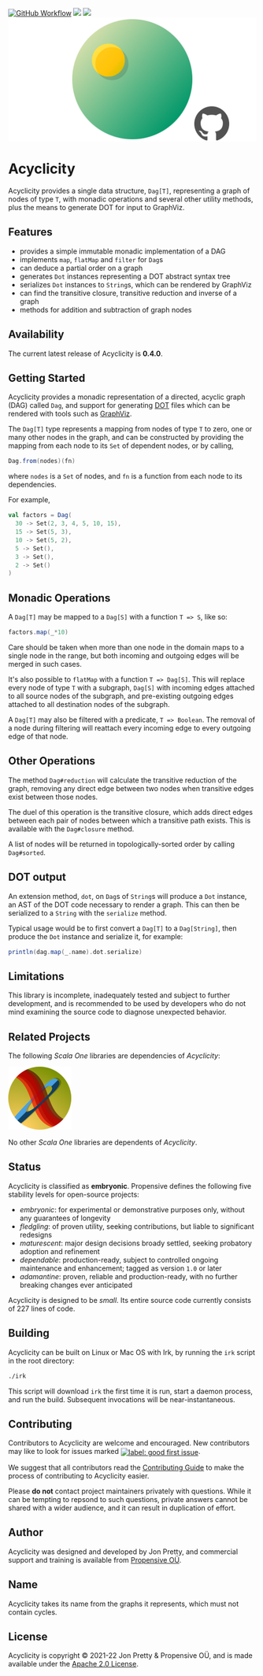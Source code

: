 [<img alt="GitHub Workflow" src="https://img.shields.io/github/workflow/status/propensive/acyclicity/Build/main?style=for-the-badge" height="24">](https://github.com/propensive/acyclicity/actions)
[<img src="https://img.shields.io/maven-central/v/com.propensive/acyclicity-core?color=2465cd&style=for-the-badge" height="24">](https://search.maven.org/artifact/com.propensive/acyclicity-core)
[<img src="https://img.shields.io/discord/633198088311537684?color=8899f7&label=DISCORD&style=for-the-badge" height="24">](https://discord.gg/7b6mpF6Qcf)
<img src="/doc/images/github.png" valign="middle">

# Acyclicity

Acyclicity provides a single data structure, `Dag[T]`, representing a graph of
nodes of type `T`, with monadic operations and several other utility methods,
plus the means to generate DOT for input to GraphViz.

## Features

- provides a simple immutable monadic implementation of a DAG
- implements `map`, `flatMap` and `filter` for `Dag`s
- can deduce a partial order on a graph
- generates `Dot` instances representing a DOT abstract syntax tree
- serializes `Dot` instances to `String`s, which can be rendered by GraphViz
- can find the transitive closure, transitive reduction and inverse of a graph
- methods for addition and subtraction of graph nodes


## Availability

The current latest release of Acyclicity is __0.4.0__.

## Getting Started

Acyclicity provides a monadic representation of a directed, acyclic graph (DAG) called `Dag`, and support for
generating [DOT](https://bit.ly/3vFumLW) files which can be rendered with tools such as
[GraphViz](https://graphviz.org/).

The `Dag[T]` type represents a mapping from nodes of type `T` to zero, one or many other nodes in the graph, and
can be constructed by providing the mapping from each node to its `Set` of dependent nodes, or by calling,
```scala
Dag.from(nodes)(fn)
```
where `nodes` is a `Set` of nodes, and `fn` is a function from each node to its dependencies.

For example,
```scala
val factors = Dag(
  30 -> Set(2, 3, 4, 5, 10, 15),
  15 -> Set(5, 3),
  10 -> Set(5, 2),
  5 -> Set(),
  3 -> Set(),
  2 -> Set()
)
```

## Monadic Operations

A `Dag[T]` may be mapped to a `Dag[S]` with a function `T => S`, like so:
```scala
factors.map(_*10)
```

Care should be taken when more than one node in the domain maps to a single node in the range, but both incoming
and outgoing edges will be merged in such cases.

It's also possible to `flatMap` with a function `T => Dag[S]`. This will replace every node of type `T` with a
subgraph, `Dag[S]` with incoming edges attached to all source nodes of the subgraph, and pre-existing outgoing
edges attached to all destination nodes of the subgraph.

A `Dag[T]` may also be filtered with a predicate, `T => Boolean`. The removal of a node during filtering will
reattach every incoming edge to every outgoing edge of that node.

## Other Operations

The method `Dag#reduction` will calculate the transitive reduction of the graph, removing any direct edge
between two nodes when transitive edges exist between those nodes.

The duel of this operation is the transitive closure, which adds direct edges between each pair of nodes between
which a transitive path exists. This is available with the `Dag#closure` method.

A list of nodes will be returned in topologically-sorted order by calling `Dag#sorted`.

## DOT output

An extension method, `dot`, on `Dag`s of `String`s will produce a `Dot` instance, an AST of the DOT code
necessary to render a graph. This can then be serialized to a `String` with the `serialize` method.

Typical usage would be to first convert a `Dag[T]` to a `Dag[String]`, then produce the `Dot` instance and
serialize it, for example:
```scala
println(dag.map(_.name).dot.serialize)
```

## Limitations

This library is incomplete, inadequately tested and subject to further development, and is recommended to be
used by developers who do not mind examining the source code to diagnose unexpected behavior.


## Related Projects

The following _Scala One_ libraries are dependencies of _Acyclicity_:

[![Gossamer](https://github.com/propensive/gossamer/raw/main/doc/images/128x128.png)](https://github.com/propensive/gossamer/) &nbsp;

No other _Scala One_ libraries are dependents of _Acyclicity_.

## Status

Acyclicity is classified as __embryonic__. Propensive defines the following five stability levels for open-source projects:

- _embryonic_: for experimental or demonstrative purposes only, without any guarantees of longevity
- _fledgling_: of proven utility, seeking contributions, but liable to significant redesigns
- _maturescent_: major design decisions broady settled, seeking probatory adoption and refinement
- _dependable_: production-ready, subject to controlled ongoing maintenance and enhancement; tagged as version `1.0` or later
- _adamantine_: proven, reliable and production-ready, with no further breaking changes ever anticipated

Acyclicity is designed to be _small_. Its entire source code currently consists of 227 lines of code.

## Building

Acyclicity can be built on Linux or Mac OS with Irk, by running the `irk` script in the root directory:
```sh
./irk
```

This script will download `irk` the first time it is run, start a daemon process, and run the build. Subsequent
invocations will be near-instantaneous.

## Contributing

Contributors to Acyclicity are welcome and encouraged. New contributors may like to look for issues marked
<a href="https://github.com/propensive/acyclicity/labels/good%20first%20issue"><img alt="label: good first issue"
src="https://img.shields.io/badge/-good%20first%20issue-67b6d0.svg" valign="middle"></a>.

We suggest that all contributors read the [Contributing Guide](/contributing.md) to make the process of
contributing to Acyclicity easier.

Please __do not__ contact project maintainers privately with questions. While it can be tempting to repsond to
such questions, private answers cannot be shared with a wider audience, and it can result in duplication of
effort.

## Author

Acyclicity was designed and developed by Jon Pretty, and commercial support and training is available from
[Propensive O&Uuml;](https://propensive.com/).



## Name

Acyclicity takes its name from the graphs it represents, which must not contain cycles.

## License

Acyclicity is copyright &copy; 2021-22 Jon Pretty & Propensive O&Uuml;, and is made available under the
[Apache 2.0 License](/license.md).
